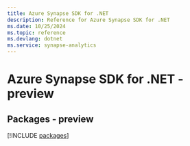 ```yaml
---
title: Azure Synapse SDK for .NET
description: Reference for Azure Synapse SDK for .NET
ms.date: 10/25/2024
ms.topic: reference
ms.devlang: dotnet
ms.service: synapse-analytics
---
```

# Azure Synapse SDK for .NET - preview
## Packages - preview
[!INCLUDE [packages](synapse-index.md)]